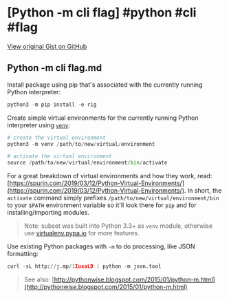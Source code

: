# [Python -m cli flag] #python #cli #flag

[View original Gist on GitHub](https://gist.github.com/Integralist/1d3030ef6ef539de9d873d19b98cc38f)

## Python -m cli flag.md

Install package using pip that's associated with the currently running Python interpreter:

```python
python3 -m pip install -e rig
```

Create simple virtual environments for the currently running Python interpreter using [`venv`](https://docs.python.org/3/library/venv.html):

```python
# create the virtual environment
python3 -m venv /path/to/new/virtual/environment

# activate the virtual environment
source /path/to/new/virtual/environment/bin/activate
```

For a great breakdown of virtual environments and how they work, read: [https://spurin.com/2019/03/12/Python-Virtual-Environments/](https://spurin.com/2019/03/12/Python-Virtual-Environments/). In short, the `activate` command simply prefixes `/path/to/new/virtual/environment/bin` to your `$PATH` environment variable so it'll look there for `pip` and for installing/importing modules.

> Note: subset was built into Python 3.3+ as `venv` module, otherwise use [virtualenv.pypa.io](https://virtualenv.pypa.io/en/stable/) for more features.

Use existing Python packages with `-m` to do processing, like JSON formatting:

```python
curl -sL http://j.mp/1IuxaLD | python -m json.tool
```

> See also: [http://pythonwise.blogspot.com/2015/01/python-m.html](http://pythonwise.blogspot.com/2015/01/python-m.html)


